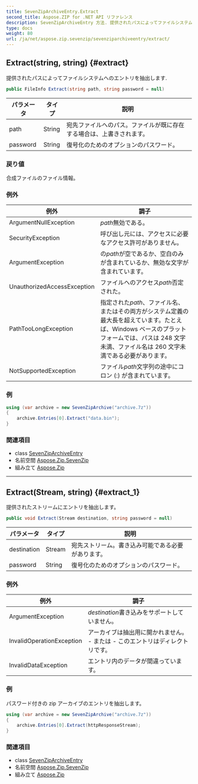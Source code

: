 ```yaml
---
title: SevenZipArchiveEntry.Extract
second_title: Aspose.ZIP for .NET API リファレンス
description: SevenZipArchiveEntry 方法. 提供されたパスによってファイルシステムへのエントリを抽出します.
type: docs
weight: 80
url: /ja/net/aspose.zip.sevenzip/sevenziparchiveentry/extract/
---
```

## Extract(string, string) {#extract}

提供されたパスによってファイルシステムへのエントリを抽出します.

```csharp
public FileInfo Extract(string path, string password = null)
```

| パラメータ | タイプ | 説明 |
| --- | --- | --- |
| path | String | 宛先ファイルへのパス。ファイルが既に存在する場合は、上書きされます。 |
| password | String | 復号化のためのオプションのパスワード。 |

### 戻り値

合成ファイルのファイル情報。

### 例外

| 例外 | 調子 |
| --- | --- |
| ArgumentNullException | *path*無効である。 |
| SecurityException | 呼び出し元には、アクセスに必要なアクセス許可がありません。 |
| ArgumentException | の*path*が空であるか、空白のみが含まれているか、無効な文字が含まれています。 |
| UnauthorizedAccessException | ファイルへのアクセス*path*否定された。 |
| PathTooLongException | 指定された*path*、ファイル名、またはその両方がシステム定義の最大長を超えています。たとえば、Windows ベースのプラットフォームでは、パスは 248 文字未満、ファイル名は 260 文字未満である必要があります。 |
| NotSupportedException | ファイル*path*文字列の途中にコロン (:) が含まれています。 |

### 例

```csharp
using (var archive = new SevenZipArchive("archive.7z"))
{
    archive.Entries[0].Extract("data.bin");
}
```

### 関連項目

* class [SevenZipArchiveEntry](../)
* 名前空間 [Aspose.Zip.SevenZip](../../sevenziparchiveentry/)
* 組み立て [Aspose.Zip](../../../)

---

## Extract(Stream, string) {#extract_1}

提供されたストリームにエントリを抽出します。

```csharp
public void Extract(Stream destination, string password = null)
```

| パラメータ | タイプ | 説明 |
| --- | --- | --- |
| destination | Stream | 宛先ストリーム。書き込み可能である必要があります。 |
| password | String | 復号化のためのオプションのパスワード。 |

### 例外

| 例外 | 調子 |
| --- | --- |
| ArgumentException | *destination*書き込みをサポートしていません。 |
| InvalidOperationException | アーカイブは抽出用に開かれません。 - または - このエントリはディレクトリです。 |
| InvalidDataException | エントリ内のデータが間違っています。 |

### 例

パスワード付きの zip アーカイブのエントリを抽出します。

```csharp
using (var archive = new SevenZipArchive("archive.7z"))
{
    archive.Entries[0].Extract(httpResponseStream);
}
```

### 関連項目

* class [SevenZipArchiveEntry](../)
* 名前空間 [Aspose.Zip.SevenZip](../../sevenziparchiveentry/)
* 組み立て [Aspose.Zip](../../../)


